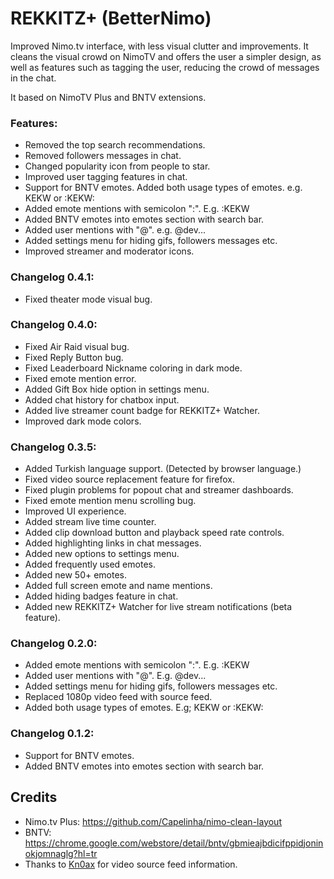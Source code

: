 # REKKITZ+ (BetterNimo)

Improved Nimo.tv interface, with less visual clutter and improvements.
It cleans the visual crowd on NimoTV and offers the user a simpler design, as well as features such as tagging the user, reducing the crowd of messages in the chat.

It based on NimoTV Plus and BNTV extensions.

### Features:
- Removed the top search recommendations.
- Removed followers messages in chat.
- Changed popularity icon from people to star.
- Improved user tagging features in chat.
- Support for BNTV emotes. Added both usage types of emotes. e.g. KEKW or :KEKW: 
- Added emote mentions with semicolon ":". E.g. :KEKW
- Added BNTV emotes into emotes section with search bar.
- Added user mentions with "@". e.g. @dev...
- Added settings menu for hiding gifs, followers messages etc.
- Improved streamer and moderator icons.

### Changelog 0.4.1:
- Fixed theater mode visual bug.

### Changelog 0.4.0:
- Fixed Air Raid visual bug.
- Fixed Reply Button bug.
- Fixed Leaderboard Nickname coloring in dark mode.
- Fixed emote mention error.
- Added Gift Box hide option in settings menu.
- Added chat history for chatbox input.
- Added live streamer count badge for REKKITZ+ Watcher.
- Improved dark mode colors.

### Changelog 0.3.5:
- Added Turkish language support. (Detected by browser language.)
- Fixed video source replacement feature for firefox.
- Fixed plugin problems for popout chat and streamer dashboards.
- Fixed emote mention menu scrolling bug.
- Improved UI experience.
- Added stream live time counter.
- Added clip download button and playback speed rate controls.
- Added highlighting links in chat messages.
- Added new options to settings menu.
- Added frequently used emotes.
- Added new 50+ emotes.
- Added full screen emote and name mentions.
- Added hiding badges feature in chat.
- Added new REKKITZ+ Watcher for live stream notifications (beta feature).

### Changelog 0.2.0:
- Added emote mentions with semicolon ":". E.g. :KEKW
- Added user mentions with "@". E.g. @dev...
- Added settings menu for hiding gifs, followers messages etc.
- Replaced 1080p video feed with source feed. 
- Added both usage types of emotes. E.g; KEKW or :KEKW:

### Changelog 0.1.2:
- Support for BNTV emotes.
- Added BNTV emotes into emotes section with search bar.

## Credits
- Nimo.tv Plus: https://github.com/Capelinha/nimo-clean-layout
- BNTV: https://chrome.google.com/webstore/detail/bntv/gbmieajbdicifppidjoninokjomnaglg?hl=tr
- Thanks to [Kn0ax](https://github.com/Kn0ax) for video source feed information.